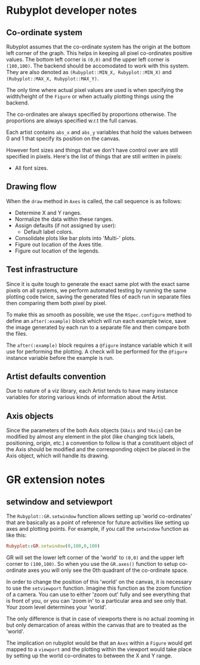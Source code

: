 # Rubyplot developer notes

## Co-ordinate system

Rubyplot assumes that the co-ordinate system has the origin at the bottom left corner
of the graph. This helps in keeping all pixel co-ordinates positive values. The bottom
left corner is `(0,0)` and the upper left corner is `(100,100)`. The backend should be
accomodated to work with this system. They are also denoted as `(Rubyplot::MIN_X, Rubyplot::MIN_X)`
and `(Rubyplot::MAX_X, Rubyplot::MAX_Y)`.

The only time where actual pixel values are used is when specifying the width/height
of the `Figure` or when actually plotting things using the backend.

The co-ordinates are always specified by proportions otherwise. The proportions are
always specified w.r.t the full canvas.

Each artist contains `abs_x` and `abs_y` variables that hold the values between 0 and 1
that specify its position on the canvas.

However font sizes and things that we don't have control over are still specified in pixels.
Here's the list of things that are still written in pixels:
+ All font sizes.

## Drawing flow

When the `draw` method in `Axes` is called, the call sequence is as follows:
* Determine X and Y ranges.
* Normalize the data within these ranges.
* Assign defaults (if not assigned by user):
  - Default label colors.
* Consolidate plots like bar plots into 'Multi-' plots.
* Figure out location of the Axes title.
* Figure out location of the legends.

## Test infrastructure

Since it is quite tough to generate the exact same plot with the exact same
pixels on all systems, we perform automated testing by running the same
plotting code twice, saving the generated files of each run in separate files
then comparing them both pixel by pixel.

To make this as smooth as possible, we use the `RSpec.configure` method to define
an `after(:example)` block which will run each example twice, save the image generated
by each run to a separate file and then compare both the files.

The `after(:example)` block requires a `@figure` instance variable which it will use
for performing the plotting. A check will be performed for the `@figure` instance
variable before the example is run.

## Artist defaults convention

Due to nature of a viz library, each Artist tends to have many instance variables
for storing various kinds of information about the Artist.

## Axis objects

Since the parameters of the both Axis objects (`XAxis` and `YAxis`) can be modified
by almost any element in the plot (like changing tick labels, positioning, origin, etc.)
a convention to follow is that a constituent object of the Axis should be modified
and the corresponding object be placed in the Axis object, which will handle its drawing.

# GR extension notes

## setwindow and setviewport

The `Rubyplot::GR.setwindow` function allows setting up 'world co-ordinates' that are
basically as a point of reference for future activities like setting up axes and 
plotting points. For example, if you call the `setwindow` function as like this:
``` ruby
Rubyplot::GR.setwindow(0,100,0,100)
```
GR will set the lower left corner of the 'world' to `(0,0)` and the upper left corner
to `(100,100)`. So when you use the `GR.axes()` function to setup co-ordinate axes
you will only see the 0th quadrant of the co-ordinate space.

In order to change the position of this 'world' on the canvas, it is necessary to use
the `setviewport` function. Imagine this function as the zoom function of a camera. You
can use to either 'zoom out' fully and see everything that is front of you, or you can
'zoom in' to a particular area and see only that. Your zoom level determines your 'world'.

The only difference is that in case of viewports there is no actual zooming in but only
demarcation of areas within the canvas that are to treated as the 'world'.

The implication on rubyplot would be that an `Axes` within a `Figure` would get mapped
to a `viewport` and the plotting within the viewport would take place by setting up the
world co-ordinates to between the X and Y range.

